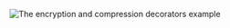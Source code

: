 ![The encryption and compression decorators example](https://github.com/HuseynGPT/Decorator-Design-Pattern-example/assets/131697602/bfad370a-d250-4217-9c6e-34dbb9a99c02)
